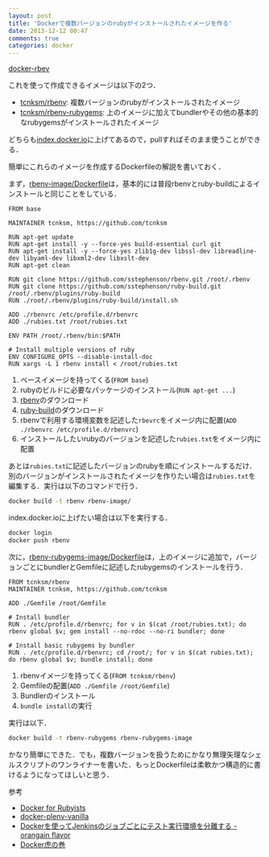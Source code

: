 ```yaml
---
layout: post
title: 'Dockerで複数バージョンのrubyがインストールされたイメージを作る'
date: 2013-12-12 00:47
comments: true
categories: docker
---
```


[docker-rbev](https://github.com/tcnksm/docker-rbenv)

これを使って作成できるイメージは以下の2つ．

- [tcnksm/rbenv](https://index.docker.io/u/tcnksm/rbenv/): 複数バージョンのrubyがインストールされたイメージ
- [tcnksm/rbenv-rubygems](https://index.docker.io/u/tcnksm/rbenv-rubygems/): 上のイメージに加えてbundlerやその他の基本的なrubygemsがインストールされたイメージ

どちらも[index.docker.io](https://index.docker.io/)に上げてあるので，pullすればそのまま使うことができる．

簡単にこれらのイメージを作成するDockerfileの解説を書いておく．

まず，[rbenv-image/Dockerfile](https://github.com/tcnksm/docker-rbenv/blob/master/rbenv-image/Dockerfile)は，基本的には普段rbenvとruby-buildによるインストールと同じことをしている．

```
FROM base

MAINTAINER tcnksm, https://github.com/tcnksm

RUN apt-get update
RUN apt-get install -y --force-yes build-essential curl git
RUN apt-get install -y --force-yes zlib1g-dev libssl-dev libreadline-dev libyaml-dev libxml2-dev libxslt-dev
RUN apt-get clean

RUN git clone https://github.com/sstephenson/rbenv.git /root/.rbenv
RUN git clone https://github.com/sstephenson/ruby-build.git /root/.rbenv/plugins/ruby-build
RUN ./root/.rbenv/plugins/ruby-build/install.sh

ADD ./rbenvrc /etc/profile.d/rbenvrc
ADD ./rubies.txt /root/rubies.txt

ENV PATH /root/.rbenv/bin:$PATH

# Install multiple versions of ruby
ENV CONFIGURE_OPTS --disable-install-doc
RUN xargs -L 1 rbenv install < /root/rubies.txt

```

1. ベースイメージを持ってくる(`FROM base`)
1. rubyのビルドに必要なパッケージのインストール(`RUN apt-get ...`)
1. [rbenv](https://github.com/tcnksm/docker-rbenv/tree/master)のダウンロード
1. [ruby-build](https://github.com/sstephenson/ruby-build)のダウンロード
1. rbenvで利用する環境変数を記述した`rbevrc`をイメージ内に配置(`ADD ./rbenvrc /etc/profile.d/rbenvrc`)
1. インストールしたいrubyのバージョンを記述した`rubies.txt`をイメージ内に配置

あとは`rubies.txt`に記述したバージョンのrubyを順にインストールするだけ．別のバージョンがインストールされたイメージを作りたい場合は`rubies.txt`を編集する．実行は以下のコマンドで行う．

``` bash
docker build -t rbenv rbenv-image/
```

index.docker.ioに上げたい場合は以下を実行する．

``` bash
docker login
docker push rbenv
```

次に，[rbenv-rubygems-image/Dockerfile](https://github.com/tcnksm/docker-rbenv/blob/master/rbenv-rubygems-image/Dockerfile)は，上のイメージに追加で，バージョンごとにbundlerとGemfileに記述したrubygemsのインストールを行う．

```
FROM tcnksm/rbenv
MAINTAINER tcnksm, https://github.com/tcnksm

ADD ./Gemfile /root/Gemfile

# Install bundler
RUN . /etc/profile.d/rbenvrc; for v in $(cat /root/rubies.txt); do rbenv global $v; gem install --no-rdoc --no-ri bundler; done

# Install basic rubygems by bundler
RUN . /etc/profile.d/rbenvrc; cd /root/; for v in $(cat rubies.txt); do rbenv global $v; bundle install; done
```

1. rbenvイメージを持ってくる(`FROM tcnksm/rbenv`)
1. Gemfileの配置(`ADD ./Gemfile /root/Gemfile`)
1. Bundlerのインストール
1. `bundle install`の実行

実行は以下．

``` bash
docker build -t rbenv-rubygems rbenv-rubygems-image
```

かなり簡単にできた．でも，複数バージョンを扱うためにかなり無理矢理なシェルスクリプトのワンライナーを書いた．もっとDockerfileは柔軟かつ構造的に書けるようになってほしいと思う．


参考

- [Docker for Rubyists](http://www.sitepoint.com/docker-for-rubyists/)
- [docker-plenv-vanilla](https://github.com/miyagawa/docker-plenv-vanilla)
- [Dockerを使ってJenkinsのジョブごとにテスト実行環境を分離する - orangain flavor](http://orangain.hatenablog.com/entry/jenkins-docker)
- [Docker虎の巻](https://gist.github.com/tcnksm/7700047)








